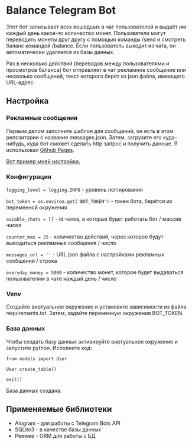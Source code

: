 # Balance Telegram Bot
Этот бот записывает всех вошедших в чат пользователей и выдаёт им каждый день какое-то количество монет. Пользователи могут переводить монеты друг другу с помощью команды /send и смотреть баланс командой /balance. Если пользователь выходит из чата, он автоматически удаляется из базы данных.

Раз в несколько действий (переводов между пользователями и просмотров баланса) бот отправляет в чат рекламное сообщение или несколько сообщений, текст которого берёт из json файла, имеющего URL-адрес.
## Настройка
### Рекламные сообщения
Первым делом заполните шаблон для сообщений, он есть в этом репозитории с название messages.json. Затем, загрузите его куда-нибудь, куда бот сможет сделать http запрос и получить данные. Я использовал [Github Pages](https://pages.github.com/).

[Вот пример моей настройки.](https://davisdmitry.github.io/get_msg_plaguecasino/messages.json)
### Конфигурация
`logging_level = logging.INFO` - уровень логгирования

`bot_token = os.environ.get('BOT_TOKEN')` - токен бота, берётся из переменной окружения

`aviable_chats = []` - id чатов, в которых будет работать бот / массив чисел

`counter_max = 25` - количество действий, через которое будут выводиться рекламные сообщения / число

`messages_url = ''` - URL json файла с настройками рекламных сообщений / строка

`everyday_money = 5000` - количество монет, которое будет выдаваться пользователям в чате каждый день / число
### Venv
Создайте виртуальное окружение и установите зависимости из файла requirements.txt. Затем, задайте переменную окружения BOT_TOKEN.
### База данных
Чтобы создать базу данных активируйте виртуальное окружение и запустите python. Исполните код:

`from models import User`

`User.create_table()`

`exit()`

База данных создана.
## Применяемые библиотеки
- Aiogram - для работы с Telegram Bots API
- SQLite3 - в качестве базы данных
- Peewee - ORM для работы с БД